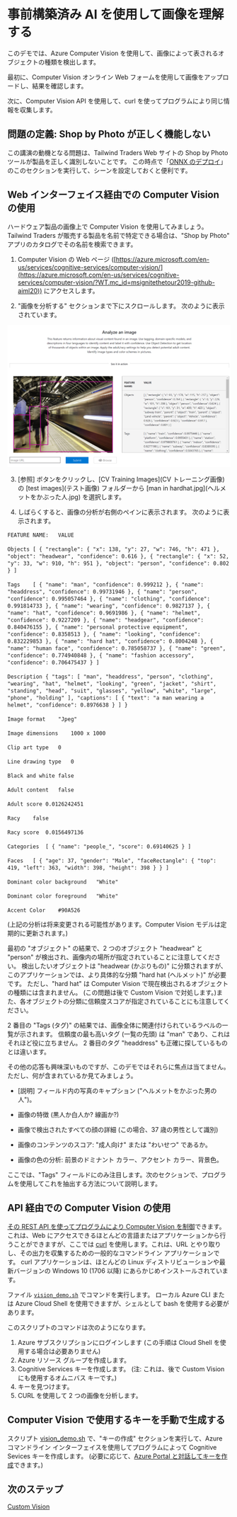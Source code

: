# <a name="using-pre-built-ai-to-understand-images"></a>事前構築済み AI を使用して画像を理解する

このデモでは、Azure Computer Vision を使用して、画像によって表されるオブジェクトの種類を検出します。 

最初に、Computer Vision オンライン Web フォームを使用して画像をアップロードし、結果を確認します。

次に、Computer Vision API を使用して、curl を使ってプログラムにより同じ情報を収集します。

## <a name="defining-the-problem-shop-by-photo-doesnt-work-right"></a>問題の定義: Shop by Photo が正しく機能しない

この講演の動機となる問題は、Tailwind Traders Web サイトの Shop by Photo ツールが製品を正しく識別しないことです。 この時点で「[ONNX のデプロイ](DEMO%20ONNX%20deployment.md#defining-the-problem-shop-by-photo-doesnt-work-right)」のこのセクションを実行して、シーンを設定しておくと便利です。

## <a name="using-computer-vision-via-the-web-interface"></a>Web インターフェイス経由での Computer Vision の使用

ハードウェア製品の画像上で Computer Vision を使用してみましょう。 Tailwind Traders が販売する製品を名前で特定できる場合は、"Shop by Photo" アプリのカタログでその名前を検索できます。

1. Computer Vision の Web ページ ([https://azure.microsoft.com/en-us/services/cognitive-services/computer-vision/](https://azure.microsoft.com/en-us/services/cognitive-services/computer-vision/?WT.mc_id=msignitethetour2019-github-aiml20)) にアクセスします。

2. "画像を分析する" セクションまで下にスクロールします。 次のように表示されています。

!["Computer Vision:画像を分析する"](img/Computer%20Vision%20Analyze%20an%20Image.png)

3. [参照] ボタンをクリックし、[CV Training Images]\(CV トレーニング画像\) の [test images]\(テスト画像\) フォルダーから [man in hardhat.jpg]\(ヘルメットをかぶった人.jpg\) を選択します。

4. しばらくすると、画像の分析が右側のペインに表示されます。 次のように表示されます。

```
FEATURE NAME:   VALUE

Objects [ { "rectangle": { "x": 138, "y": 27, "w": 746, "h": 471 }, "object": "headwear", "confidence": 0.616 }, { "rectangle": { "x": 52, "y": 33, "w": 910, "h": 951 }, "object": "person", "confidence": 0.802 } ]

Tags    [ { "name": "man", "confidence": 0.999212 }, { "name": "headdress", "confidence": 0.99731946 }, { "name": "person", "confidence": 0.995057464 }, { "name": "clothing", "confidence": 0.991814733 }, { "name": "wearing", "confidence": 0.9827137 }, { "name": "hat", "confidence": 0.9691986 }, { "name": "helmet", "confidence": 0.9227209 }, { "name": "headgear", "confidence": 0.840476155 }, { "name": "personal protective equipment", "confidence": 0.8358513 }, { "name": "looking", "confidence": 0.832229853 }, { "name": "hard hat", "confidence": 0.8004248 }, { "name": "human face", "confidence": 0.785058737 }, { "name": "green", "confidence": 0.774940848 }, { "name": "fashion accessory", "confidence": 0.706475437 } ]

Description { "tags": [ "man", "headdress", "person", "clothing", "wearing", "hat", "helmet", "looking", "green", "jacket", "shirt", "standing", "head", "suit", "glasses", "yellow", "white", "large", "phone", "holding" ], "captions": [ { "text": "a man wearing a helmet", "confidence": 0.8976638 } ] }

Image format    "Jpeg"

Image dimensions    1000 x 1000

Clip art type   0

Line drawing type   0

Black and white false

Adult content   false

Adult score 0.0126242451

Racy    false

Racy score  0.0156497136

Categories  [ { "name": "people_", "score": 0.69140625 } ]

Faces   [ { "age": 37, "gender": "Male", "faceRectangle": { "top": 419, "left": 363, "width": 398, "height": 398 } } ]

Dominant color background   "White"

Dominant color foreground   "White"

Accent Color    #90A526
```

(上記の分析は将来変更される可能性があります。Computer Vision モデルは定期的に更新されます。)

最初の "オブジェクト" の結果で、2 つのオブジェクト "headwear" と "person" が検出され、画像内の場所が指定されていることに注意してください。 検出したいオブジェクトは "headwear (かぶりもの)" に分類されますが、このアプリケーションでは、より具体的な分類 "hard hat (ヘルメット)" が必要です。 ただし、"hard hat" は Computer Vision で現在検出されるオブジェクトの種類には含まれません。 (この問題は後で Custom Vision で対処します。)また、各オブジェクトの分類に信頼度スコアが指定されていることにも注意してください。

2 番目の "Tags (タグ)" の結果では、画像全体に関連付けられているラベルの一覧が示されます。 信頼度の最も高いタグ (一覧の先頭) は "man" であり、これはそれほど役に立ちません。 2 番目のタグ "headdress" も正確に探しているものとは違います。

その他の応答も興味深いものですが、このデモではそれらに焦点は当てません。 ただし、何が含まれているか見てみましょう。

* [説明] フィールド内の写真のキャプション ("ヘルメットをかぶった男の人")。

* 画像の特徴 (黒人か白人か? 線画か?)

* 画像で検出されたすべての顔の詳細 (この場合、37 歳の男性として識別)

* 画像のコンテンツのスコア: "成人向け" または "わいせつ" であるか。

* 画像の色の分析: 前景のドミナント カラー、アクセント カラー、背景色。

ここでは、"Tags" フィールドにのみ注目します。次のセクションで、プログラムを使用してこれを抽出する方法について説明します。

## <a name="using-computer-vision-via-the-api"></a>API 経由での Computer Vision の使用

[その REST API を使ってプログラムにより Computer Vision を制御](https://docs.microsoft.com/en-us/azure/cognitive-services/computer-vision/vision-api-how-to-topics/howtocallvisionapi?WT.mc_id=msignitethetour2019-github-aiml20)できます。
これは、Web にアクセスできるほとんどの言語またはアプリケーションから行うことができますが、ここでは [curl](https://curl.haxx.se/) を使用します。これは、URL とやり取りし、その出力を収集するための一般的なコマンドライン アプリケーションです。 curl アプリケーションは、ほとんどの Linux ディストリビューションや最新バージョンの Windows 10 (1706 以降) にあらかじめインストールされています。 

ファイル [`vision_demo.sh`](vision_demo.sh) でコマンドを実行します。 ローカル Azure CLI または Azure Cloud Shell を使用できますが、シェルとして bash を使用する必要があります。

このスクリプトのコマンドは次のようになります。

1. Azure サブスクリプションにログインします (この手順は Cloud Shell を使用する場合は必要ありません)
2. Azure リソース グループを作成します。
3. Cognitive Services キーを作成します。 (注: これは、後で Custom Vision にも使用するオムニバス キーです。)
4. キーを見つけます。
5. CURL を使用して 2 つの画像を分析します。

## <a name="manually-generating-keys-for-use-with-computer-vision"></a>Computer Vision で使用するキーを手動で生成する

スクリプト [vision_demo.sh](vision_demo.sh) で、"キーの作成" セクションを実行して、Azure コマンドライン インターフェイスを使用してプログラムによって Cognitive Sevices キーを作成します。
(必要に応じて、[Azure Portal と対話してキーを作成](https://docs.microsoft.com/en-us/azure/cognitive-services/cognitive-services-apis-create-account?tabs=multiservice%2Clinux&WT.mc_id=msignitethetour2019-github-aiml20)できます。)

## <a name="next-step"></a>次のステップ

[Custom Vision](DEMO%20Custom%20Vision.md)